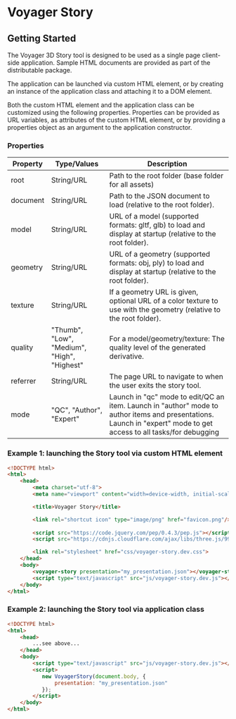 # Voyager Story

## Getting Started

The Voyager 3D Story tool is designed to be used as a single page client-side application.
Sample HTML documents are provided as part of the distributable package.

The application can be launched via custom HTML element, or by creating an instance of the application class and
attaching it to a DOM element.

Both the custom HTML element and the application class can be customized using the following properties.
Properties can be provided as URL variables, as attributes of the custom HTML element, or by providing a
properties object as an argument to the application constructor.

### Properties

| Property     | Type/Values       | Description                                                                                               |
|--------------|-------------------|-----------------------------------------------------------------------------------------------------------|
| root         | String/URL        | Path to the root folder (base folder for all assets)                                                                |
| document     | String/URL        | Path to the JSON document to load (relative to the root folder).                                                    |
| model        | String/URL        | URL of a model (supported formats: gltf, glb) to load and display at startup (relative to the root folder).         |
| geometry     | String/URL        | URL of a geometry (supported formats: obj, ply) to load and display at startup (relative to the root folder).       |
| texture      | String/URL        | If a geometry URL is given, optional URL of a color texture to use with the geometry (relative to the root folder). |
| quality      | "Thumb", "Low", "Medium", "High", "Highest" | For a model/geometry/texture: The quality level of the generated derivative.                              |
| referrer     | String/URL        | The page URL to navigate to when the user exits the story tool. |
| mode         | "QC", "Author", "Expert" | Launch in "qc" mode to edit/QC an item. Launch in "author" mode to author items and presentations. Launch in "expert" mode to get access to all tasks/for debugging |

### Example 1: launching the Story tool via custom HTML element
```html
<!DOCTYPE html>
<html>
    <head>
        <meta charset="utf-8">
        <meta name="viewport" content="width=device-width, initial-scale=1.0">

        <title>Voyager Story</title>

        <link rel="shortcut icon" type="image/png" href="favicon.png"/>
        
        <script src="https://code.jquery.com/pep/0.4.3/pep.js"></script>
        <script src="https://cdnjs.cloudflare.com/ajax/libs/three.js/99/three.js"></script>

        <link rel="stylesheet" href="css/voyager-story.dev.css">
    </head>
    <body>
        <voyager-story presentation="my_presentation.json"></voyager-story>
        <script type="text/javascript" src="js/voyager-story.dev.js"></script>
    </body>
</html>
```

### Example 2: launching the Story tool via application class
```html
<!DOCTYPE html>
<html>
    <head>
        ...see above...
    </head>
    <body>
        <script type="text/javascript" src="js/voyager-story.dev.js"></script>
        <script>
           new VoyagerStory(document.body, {
               presentation: "my_presentation.json"
           }); 
        </script>
    </body>
</html>
```